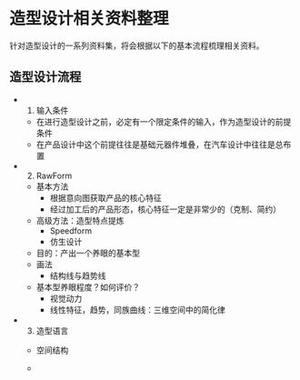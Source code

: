 # 造型设计相关资料整理

针对造型设计的一系列资料集，将会根据以下的基本流程梳理相关资料。

## 造型设计流程

- 1. 输入条件

  - 在进行造型设计之前，必定有一个限定条件的输入，作为造型设计的前提条件
  - 在产品设计中这个前提往往是基础元器件堆叠，在汽车设计中往往是总布置

- 2. RawForm

  - 基本方法
    - 根据意向图获取产品的核心特征
    - 经过加工后的产品形态，核心特征一定是非常少的（克制、简约）
  - 高级方法：造型特点提炼
    - Speedform
    - 仿生设计
  - 目的：产出一个养眼的基本型
  - 画法
    - 结构线与趋势线
  - 基本型养眼程度？如何评价？
    - 视觉动力
    - 线性特征，趋势，同族曲线：三维空间中的简化律

- 3. 造型语言

  - 空间结构

  - ​